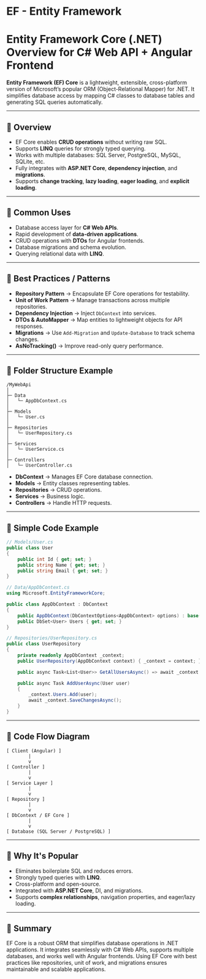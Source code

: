 # EF - Entity Framework 

# Entity Framework Core (.NET) Overview for C# Web API + Angular Frontend

**Entity Framework (EF) Core** is a lightweight, extensible, cross-platform version of Microsoft’s popular ORM (Object-Relational Mapper) for .NET. It simplifies database access by mapping C# classes to database tables and generating SQL queries automatically.

---

## 🔹 Overview

* EF Core enables **CRUD operations** without writing raw SQL.
* Supports **LINQ** queries for strongly typed querying.
* Works with multiple databases: SQL Server, PostgreSQL, MySQL, SQLite, etc.
* Fully integrates with **ASP.NET Core**, **dependency injection**, and **migrations**.
* Supports **change tracking**, **lazy loading**, **eager loading**, and **explicit loading**.

---

## 🔹 Common Uses

* Database access layer for **C# Web APIs**.
* Rapid development of **data-driven applications**.
* CRUD operations with **DTOs** for Angular frontends.
* Database migrations and schema evolution.
* Querying relational data with **LINQ**.

---

## 🔹 Best Practices / Patterns

* **Repository Pattern** → Encapsulate EF Core operations for testability.
* **Unit of Work Pattern** → Manage transactions across multiple repositories.
* **Dependency Injection** → Inject `DbContext` into services.
* **DTOs & AutoMapper** → Map entities to lightweight objects for API responses.
* **Migrations** → Use `Add-Migration` and `Update-Database` to track schema changes.
* **AsNoTracking()** → Improve read-only query performance.

---

## 🔹 Folder Structure Example

```
/MyWebApi
│
├─ Data
│   └─ AppDbContext.cs
│
├─ Models
│   └─ User.cs
│
├─ Repositories
│   └─ UserRepository.cs
│
├─ Services
│   └─ UserService.cs
│
├─ Controllers
│   └─ UserController.cs
```

* **DbContext** → Manages EF Core database connection.
* **Models** → Entity classes representing tables.
* **Repositories** → CRUD operations.
* **Services** → Business logic.
* **Controllers** → Handle HTTP requests.

---

## 🔹 Simple Code Example

```csharp
// Models/User.cs
public class User
{
    public int Id { get; set; }
    public string Name { get; set; }
    public string Email { get; set; }
}

// Data/AppDbContext.cs
using Microsoft.EntityFrameworkCore;

public class AppDbContext : DbContext
{
    public AppDbContext(DbContextOptions<AppDbContext> options) : base(options) { }
    public DbSet<User> Users { get; set; }
}

// Repositories/UserRepository.cs
public class UserRepository
{
    private readonly AppDbContext _context;
    public UserRepository(AppDbContext context) { _context = context; }

    public async Task<List<User>> GetAllUsersAsync() => await _context.Users.ToListAsync();

    public async Task AddUserAsync(User user)
    {
        _context.Users.Add(user);
        await _context.SaveChangesAsync();
    }
}
```

---

## 🔹 Code Flow Diagram

```
[ Client (Angular) ]
        |
        v
[ Controller ]
        |
        v
[ Service Layer ]
        |
        v
[ Repository ]
        |
        v
[ DbContext / EF Core ]
        |
        v
[ Database (SQL Server / PostgreSQL) ]
```

---

## 🔹 Why It's Popular

* Eliminates boilerplate SQL and reduces errors.
* Strongly typed queries with **LINQ**.
* Cross-platform and open-source.
* Integrated with **ASP.NET Core**, DI, and migrations.
* Supports **complex relationships**, navigation properties, and eager/lazy loading.

---

## 🔹 Summary

EF Core is a robust ORM that simplifies database operations in .NET applications. It integrates seamlessly with C# Web APIs, supports multiple databases, and works well with Angular frontends. Using EF Core with best practices like repositories, unit of work, and migrations ensures maintainable and scalable applications.

